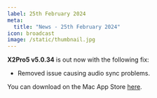 ```yaml
---
label: 25th February 2024
meta:
  title: "News - 25th February 2024"
icon: broadcast
image: /static/thumbnail.jpg
---
```


**X2Pro5 v5.0.34** is out now with the following fix:

- Removed issue causing audio sync problems.

You can download on the Mac App Store [here](https://apps.apple.com/us/app/x2pro5/id6467014654).